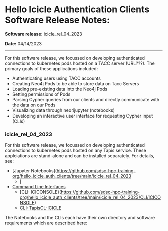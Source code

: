 # Hello Icicle Authentication Clients Software Release Notes:

**Software release:**  icicle_rel_04_2023

**Date:** 04/14/2023
<hr>

For this software release, we focussed on developing authenticated connections to kubernetes pods hosted on a TACC server (URL???). 
The primary goals of these applications included:

* Authenticating users using TACC accounts
* Creating Neo4j Pods to be able to store data on Tacc Servers
* Loading pre-existing data into the Neo4j Pods
* Setting permissions of Pods
* Parsing Cypher queries from our clients and directly communicate with the data on our Pods
* Visualizing data through neo4jupyter (notebooks)
* Developing an interactive user interface for requesting Cypher input (CLIs)

### icicle_rel_04_2023

For this software release, we focussed on developing authenticated connections to kubernetes pods hosted on any Tapis service. These applciations are stand-alone and can be installed separately. For details, see:

* [Jupyter Notebooks](https://github.com/sdsc-hpc-training-org/hello_icicle_auth_clients/tree/main/icicle_rel_04_2023
   * [
* [Command Line Interfaces](https://github.com/sdsc-hpc-training-org/hello_icicle_auth_clients/tree/main/icicle_rel_04_2023/Notebooks)
   * [CLI: ICICONSOLE}(https://github.com/sdsc-hpc-training-org/hello_icicle_auth_clients/tree/main/icicle_rel_04_2023/CLI/ICICONSOLE)
   * [CLI: TapisCL-ICICLE](https://github.com/sdsc-hpc-training-org/hello_icicle_auth_clients/tree/main/icicle_rel_04_2023/CLI/TapisCL-ICICLE)

The Notebooks and the CLIs each have their own directory and software requirements which are described here: 
